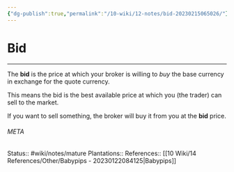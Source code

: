 ```yaml
---
{"dg-publish":true,"permalink":"/10-wiki/12-notes/bid-20230215065026/"}
---
```


# Bid
---
The **bid** is the price at which your broker is willing to _buy_ the base currency in exchange for the quote currency.

This means the bid is the best available price at which you (the trader) can sell to the market.

If you want to sell something, the broker will buy it from you at the **bid** price.



###### META
Status:: #wiki/notes/mature 
Plantations:: 
References:: [[10 Wiki/14 References/Other/Babypips - 20230122084125\|Babypips]]
